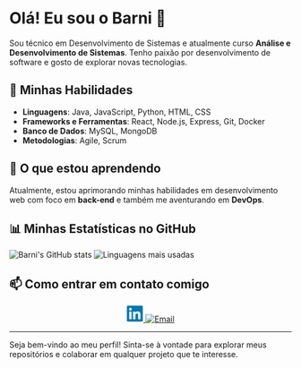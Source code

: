 # Olá! Eu sou o Barni 👋

Sou técnico em Desenvolvimento de Sistemas e atualmente curso **Análise e Desenvolvimento de Sistemas**. Tenho paixão por desenvolvimento de software e gosto de explorar novas tecnologias.

## 🚀 Minhas Habilidades

- **Linguagens**: Java, JavaScript, Python, HTML, CSS
- **Frameworks e Ferramentas**: React, Node.js, Express, Git, Docker
- **Banco de Dados**: MySQL, MongoDB
- **Metodologias**: Agile, Scrum

## 🌱 O que estou aprendendo

Atualmente, estou aprimorando minhas habilidades em desenvolvimento web com foco em **back-end** e também me aventurando em **DevOps**.

## 📊 Minhas Estatísticas no GitHub

![Barni's GitHub stats](https://github-readme-stats.vercel.app/api?username=Barni-i&show_icons=true&theme=radical)
![Linguagens mais usadas](https://github-readme-stats.vercel.app/api/top-langs/?username=Barni-i&layout=compact&theme=radical)

## 📫 Como entrar em contato comigo

<p align="center">
  <a href="https://www.linkedin.com/in/jo%C3%A3o-pedro-barni-lima-251105272/">
    <img src="https://github.com/devicons/devicon/blob/master/icons/linkedin/linkedin-original.svg" alt="LinkedIn" style="height: 30px">
  </a>
  <a href="mailto:joaopedrobarnii@gmail.com">
    <img src="https://img.shields.io/badge/Email-Enviar-0078D4?style=for-the-badge&logo=gmail&logoColor=white" alt="Email">
  </a>
</p>

---

Seja bem-vindo ao meu perfil! Sinta-se à vontade para explorar meus repositórios e colaborar em qualquer projeto que te interesse.
